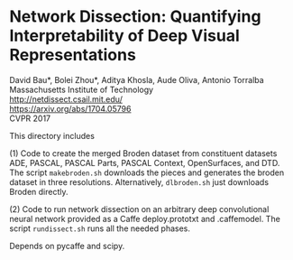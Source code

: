 Network Dissection: Quantifying Interpretability of Deep Visual Representations
===============================================================================
David Bau\*, Bolei Zhou\*, Aditya Khosla, Aude Oliva, Antonio Torralba  
Massachusetts Institute of Technology  
http://netdissect.csail.mit.edu/  
https://arxiv.org/abs/1704.05796  
CVPR 2017 

This directory includes

(1) Code to create the merged Broden dataset from constituent datasets
    ADE, PASCAL, PASCAL Parts, PASCAL Context, OpenSurfaces, and DTD.
    The script `makebroden.sh` downloads the pieces and generates the broden
    dataset in three resolutions.
    Alternatively, `dlbroden.sh` just downloads Broden directly.

(2) Code to run network dissection on an arbitrary deep convolutional
    neural network provided as a Caffe deploy.prototxt and .caffemodel.
    The script `rundissect.sh` runs all the needed phases.

Depends on pycaffe and scipy.
